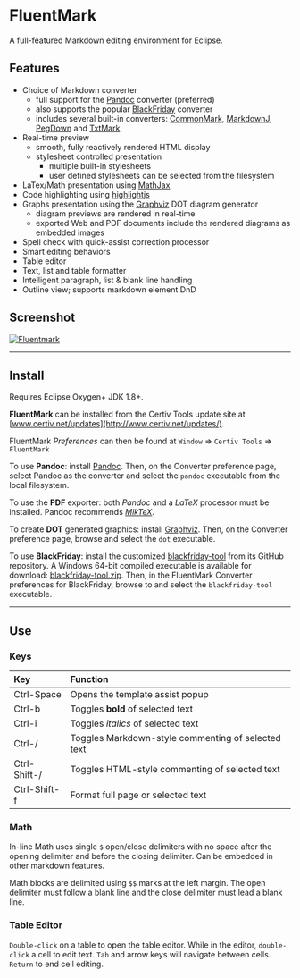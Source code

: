 # FluentMark

A full-featured Markdown editing environment for Eclipse.

## Features 

+ Choice of Markdown converter
    - full support for the [Pandoc](https://pandoc.org) converter (preferred)
    - also supports the popular [BlackFriday](https://github.com/russross/blackfriday) 
      converter
    - includes several built-in converters: [CommonMark](https://github.com/jgm/CommonMark), 
      [MarkdownJ](https://github.com/myabc/markdownj), [PegDown](https://github.com/sirthias/pegdown) 
      and [TxtMark](https://github.com/rjeschke/txtmark)
+ Real-time preview
    - smooth, fully reactively rendered HTML display
    - stylesheet controlled presentation
        + multiple built-in stylesheets
        + user defined stylesheets can be selected from the filesystem
+ LaTex/Math presentation using [MathJax](https://www.mathjax.org/)
+ Code highlighting using [highlightjs](https://highlightjs.org/)
+ Graphs presentation using the [Graphviz](http://www.graphviz.org/) DOT diagram 
  generator
    - diagram previews are rendered in real-time
    - exported Web and PDF documents include the rendered diagrams as embedded images
+ Spell check with quick-assist correction processor
+ Smart editing behaviors
+ Table editor
+ Text, list and table formatter
+ Intelligent paragraph, list & blank line handling
+ Outline view; supports markdown element DnD

## Screenshot

[![Fluentmark][1]][1]

[1]: http://www.certiv.net/updates/net.certiv.fluentmark.site/ScreenShot.png "FluentMark"

---

## Install

Requires Eclipse Oxygen+ JDK 1.8+.

**FluentMark** can be installed from the Certiv Tools update site at [www.certiv.net/updates](http://www.certiv.net/updates/).

FluentMark _Preferences_ can then be found at `Window` => `Certiv Tools` => `FluentMark`  

To use **Pandoc**: install [Pandoc](https://pandoc.org). Then, on the Converter preference 
page, select Pandoc as the converter and select the `pandoc` executable from the 
local filesystem.

To use the **PDF** exporter: both *Pandoc* and a _LaTeX_ processor must be installed. 
Pandoc recommends [*MikTeX*](https://miktex.org/).

To create **DOT** generated graphics: install [Graphviz](http://www.graphviz.org/download.php). 
Then, on the Converter preference page, browse and select the `dot` executable. 

To use **BlackFriday**: install the customized [blackfriday-tool](https://github.com/grosenberg/blackfriday-tool) 
from its GitHub repository. A Windows 64-bit compiled executable is available for 
download: [blackfriday-tool.zip](http://www.certiv.net/updates/net.certiv.fluentmark.site/blackfriday-tool.zip). 
Then, in the FluentMark Converter preferences for BlackFriday, browse to and select 
the `blackfriday-tool` executable.

---

## Use

### Keys

|Key         |Function                                          |
|:-----------|:-------------------------------------------------|
|Ctrl-Space  |Opens the template assist popup                   |
|Ctrl-b      |Toggles **bold** of selected text                 |
|Ctrl-i      |Toggles _italics_ of selected text                |
|Ctrl-/      |Toggles Markdown-style commenting of selected text|
|Ctrl-Shift-/|Toggles HTML-style commenting of selected text    |
|Ctrl-Shift-f|Format full page or selected text                 |

### Math

In-line Math uses single `$` open/close delimiters with no space after the opening 
delimiter and before the closing delimiter. Can be embedded in other markdown features.

Math blocks are delimited using `$$` marks at the left margin.  The open delimiter 
must follow a blank line and the close delimiter must lead a blank line.

### Table Editor

`Double-click` on a table to open the table editor. While in the editor, `double-click` 
a cell to edit text. `Tab` and arrow keys will navigate between cells. `Return` to 
end cell editing.

